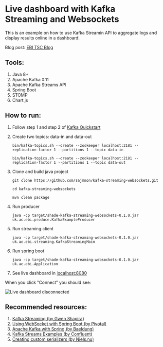 # Live dashboard with Kafka Streaming and Websockets

This is an example on how to use Kafka Streamin API to aggregate logs and display results online in a dashboard. 

Blog post:  [EBI TSC Blog](http://www.ebi.ac.uk/about/technology/2017/09/live-dashboard-kafka-streaming-api/)

Tools:
-------------------

1. Java 8+
2. Apache Kafka 0.11
3. Apache Kafka Streams API
4. Spring Boot
5. STOMP 
6. Chart.js

How to run:
--------

1. Follow step 1 and step 2 of [Kafka Quickstart](https://kafka.apache.org/quickstart) 

2. Create two topics: data-in and data-out

   ```bin/kafka-topics.sh --create --zookeeper localhost:2181 --replication-factor 1 --partitions 1 --topic data-in```
  
   ```bin/kafka-topics.sh --create --zookeeper localhost:2181 --replication-factor 1 --partitions 1 --topic data-out```

3. Clone and build java project
    
   ```git clone https://github.com/sajmmon/kafka-streaming-websockets.git```
   
   ```cd kafka-streaming-websockets```
   
   ```mvn clean package```

4. Run producer

   ```java -cp target/shade-kafka-streaming-websockets-0.1.0.jar uk.ac.ebi.produce.KafkaExampleProducer```
   
5. Run streaming client

   ```java -cp target/shade-kafka-streaming-websockets-0.1.0.jar uk.ac.ebi.streaming.KafkaStreamingMain```
   
6. Run spring boot

   ```java -cp target/shade-kafka-streaming-websockets-0.1.0.jar uk.ac.ebi.Application```

7. See live dashboard in [localhost:8080](http://localhost:8080)

When you click "Connect" you should see:

![Live dashboard disconnected](images/dashboard.png)


Recommended resources:
----------------------

1. [Kafka Streaming (by Gwen Shapira)](https://github.com/gwenshap/kafka-streams-stockstats)
2. [Using WebSocket with Spring Boot (by Pivotal)](https://spring.io/guides/gs/messaging-stomp-websocket/)
3. [Apache Kafka with Spring (by Baeldung)](http://www.baeldung.com/spring-kafka)
4. [Kafka Streams Examples (by Confluent)](https://github.com/confluentinc/examples/tree/3.3.0-post/kafka-streams)
5. [Creating custom serializers (by Niels.nu)](http://niels.nu/blog/2016/kafka-custom-serializers.html)

